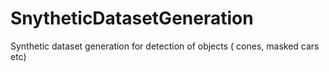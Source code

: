 # SnytheticDatasetGeneration
Synthetic dataset generation for detection of objects ( cones, masked cars etc)
